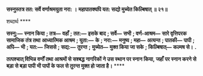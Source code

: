 **सस्नुस्तत्र तत: सर्वे वर्णाश्रमयुता नरा: ।** **महापातक्यपि यत: सद्यो मुच्येत किल्बिषात् ॥ २१॥** 

शब्दार्थ **** 

**सस्नु:—** **स्नान किया** **; तत्र—** **वहाँ** **; तत:—** **इसके बाद** **; सर्वे—** **सभी** **; वर्ण-आश्रम—** **सारे वृत्तिपरक सामाजिक तंत्र तथा** **आध्यात्मिक आश्रम** **; युता:—** **के** **; नरा:—** **मनुष्य** **; महा—** **अत्यन्त** **; पातकी—** **पापी** **; अपि—** **भी** **; यत:—** **जिससे** **; सद्य:—** **तुरन्त** **;** **मुच्येत—** **मुक्त किया जा सके** **; किल्बिषात्—** **कल्मष से।** **.** 

**तत्पश्चात् विभिन्न वर्णों तथा आश्रमों से सश्बद्ध नागरिकों ने उस स्थान पर स्नान किया, जहाँ** **पर स्नान करने से बड़ा से बड़ा पापी भी पापों के फल से तुरन्त मुक्त हो जाता है।** **** 